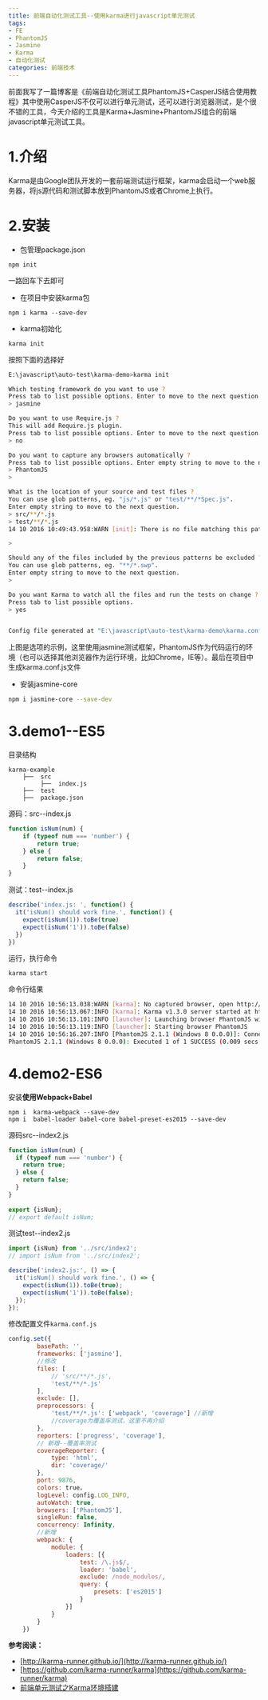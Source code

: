 ```yaml
---
title: 前端自动化测试工具--使用karma进行javascript单元测试
tags: 
- FE
- PhantomJS
- Jasmine
- Karma
- 自动化测试
categories: 前端技术
---
```

前面我写了一篇博客是《前端自动化测试工具PhantomJS+CasperJS结合使用教程》其中使用CasperJS不仅可以进行单元测试，还可以进行浏览器测试，是个很不错的工具，今天介绍的工具是Karma+Jasmine+PhantomJS组合的前端javascript单元测试工具。
# 1.介绍
Karma是由Google团队开发的一套前端测试运行框架，karma会启动一个web服务器，将js源代码和测试脚本放到PhantomJS或者Chrome上执行。
# 2.安装
- 包管理package.json

```
npm init
```
一路回车下去即可
- 在项目中安装karma包

```
npm i karma --save-dev
```
- karma初始化

```
karma init
```
按照下面的选择好

```bash
E:\javascript\auto-test\karma-demo>karma init

Which testing framework do you want to use ?
Press tab to list possible options. Enter to move to the next question.
> jasmine

Do you want to use Require.js ?
This will add Require.js plugin.
Press tab to list possible options. Enter to move to the next question.
> no

Do you want to capture any browsers automatically ?
Press tab to list possible options. Enter empty string to move to the next question.
> PhantomJS
>

What is the location of your source and test files ?
You can use glob patterns, eg. "js/*.js" or "test/**/*Spec.js".
Enter empty string to move to the next question.
> src/**/*.js
> test/**/*.js
14 10 2016 10:49:43.958:WARN [init]: There is no file matching this pattern.

>

Should any of the files included by the previous patterns be excluded ?
You can use glob patterns, eg. "**/*.swp".
Enter empty string to move to the next question.
>

Do you want Karma to watch all the files and run the tests on change ?
Press tab to list possible options.
> yes


Config file generated at "E:\javascript\auto-test\karma-demo\karma.conf.js".

```
上图是选项的示例，这里使用jasmine测试框架，PhantomJS作为代码运行的环境（也可以选择其他浏览器作为运行环境，比如Chrome，IE等）。最后在项目中生成karma.conf.js文件
- 安装jasmine-core

```bash
npm i jasmine-core --save-dev
```
# 3.demo1--ES5
目录结构
```
karma-example
    ├──  src
         ├──  index.js
    ├──  test
    ├──  package.json
```
源码：src--index.js
```javascript
function isNum(num) {
    if (typeof num === 'number') {
        return true;
    } else {
        return false;
    }
}
```
测试：test--index.js
```javascript
describe('index.js: ', function() {
  it('isNum() should work fine.', function() {
    expect(isNum(1)).toBe(true)
    expect(isNum('1')).toBe(false)
  })
})
```
运行，执行命令
```
karma start
```
命令行结果

```bash
14 10 2016 10:56:13.038:WARN [karma]: No captured browser, open http://localhost:9876/
14 10 2016 10:56:13.067:INFO [karma]: Karma v1.3.0 server started at http://localhost:9876/
14 10 2016 10:56:13.101:INFO [launcher]: Launching browser PhantomJS with unlimited concurrency
14 10 2016 10:56:13.119:INFO [launcher]: Starting browser PhantomJS
14 10 2016 10:56:16.207:INFO [PhantomJS 2.1.1 (Windows 8 0.0.0)]: Connected on socket /#JoOdYxAeCS4xvhHHAAAA with id 87859111
PhantomJS 2.1.1 (Windows 8 0.0.0): Executed 1 of 1 SUCCESS (0.009 secs / 0.004 secs)
```
# 4.demo2-ES6
安装**使用Webpack+Babel**
```
npm i  karma-webpack --save-dev
npm i  babel-loader babel-core babel-preset-es2015 --save-dev
```
源码src--index2.js
```javascript
function isNum(num) {
  if (typeof num === 'number') {
    return true;
  } else {
    return false;
  }
}
 
export {isNum};
// export default isNum;
```
测试test--index2.js

```javascript
import {isNum} from '../src/index2';
// import isNum from '../src/index2';

describe('index2.js:', () => {
  it('isNum() should work fine.', () => {
    expect(isNum(1)).toBe(true);
    expect(isNum('1')).toBe(false);
  });
});
```
修改配置文件`karma.conf.js`

```javascript
config.set({
        basePath: '',
        frameworks: ['jasmine'],
        //修改
        files: [
            // 'src/**/*.js',
            'test/**/*.js'
        ],
        exclude: [],
        preprocessors: {
            'test/**/*.js': ['webpack', 'coverage'] //新增
            //coverage为覆盖率测试，这里不再介绍
        },
        reporters: ['progress', 'coverage'],
        // 新增--覆盖率测试
        coverageReporter: {
            type: 'html',
            dir: 'coverage/'
        },
        port: 9876,
        colors: true，
        logLevel: config.LOG_INFO,
        autoWatch: true,
        browsers: ['PhantomJS'],
        singleRun: false,
        concurrency: Infinity,
        //新增
        webpack: {
            module: {
                loaders: [{
                    test: /\.js$/,
                    loader: 'babel',
                    exclude: /node_modules/,
                    query: {
                        presets: ['es2015']
                    }
                }]
            }
        }
    })
```
**参考阅读：**
- [http://karma-runner.github.io/](http://karma-runner.github.io/)
- [https://github.com/karma-runner/karma](https://github.com/karma-runner/karma)
- [前端单元测试之Karma环境搭建](http://mp.weixin.qq.com/s?__biz=MzAxODE2MjM1MA==&mid=2651551281&idx=2&sn=a2c7e0c5ce40d3c76a77878bb059b247&chksm=8025a1f0b75228e69ba643cba44872120d8a54c5ec240c36fd37f2d8b5a24d2e980464df651e&scene=1&srcid=0921IND89Hz7S81VX0ZCtsGf#rd)